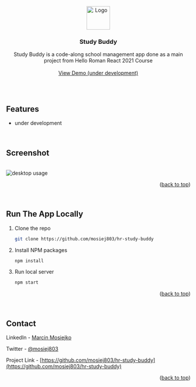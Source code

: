 <a name="readme-top"></a>

<!-- PROJECT LOGO -->
<br />
<div align="center">
  <a href="https://forkify-app-by-js.netlify.app">
    <img src="https://github.com/mosiej803/hr-study-buddy/blob/main/public/favicon.png" alt="Logo" width="64" height="64">
  </a>

<h3 align="center">Study Buddy</h3>

  <p align="center">
    Study Buddy is a code-along school management app done as a main project from Hello Roman React 2021 Course
    <br />
    <br />
    <a href="study-buddy-hr.netlify.app">View Demo (under development)</a>
  </p>
</div>

<br />
<br />

<!-- FEATURES -->
## Features

* under development

<br />

<!-- SCREENSHOTS -->

## Screenshot
<br />
<img src="https://github.com/mosiej803/hr-study-buddy/blob/main/src/assets/screenshots/screenshot_1.png" alt="desktop usage" />

<p align="right">(<a href="#readme-top">back to top</a>)</p>
<br />



<!-- RUN LOCALLY -->
## Run The App Locally

1. Clone the repo
   ```sh
   git clone https://github.com/mosiej803/hr-study-buddy
   ```
2. Install NPM packages
   ```sh
   npm install
   ```
3. Run local server
   ```sh
   npm start
   ```

<p align="right">(<a href="#readme-top">back to top</a>)</p>
<br />


<!-- CONTACT -->
## Contact

LinkedIn - [Marcin Mosiejko](https://www.linkedin.com/in/marcin-mosiejko-45937051/)

Twitter - [@mosiej803](https://twitter.com/mosiej803)

Project Link - [https://github.com/mosiej803/hr-study-buddy](https://github.com/mosiej803/hr-study-buddy)

<p align="right">(<a href="#readme-top">back to top</a>)</p>



<!-- LINKS -->

[Javascript]: https://img.shields.io/badge/JavaScript-323330?style=for-the-badge&logo=javascript&logoColor=F7DF1E
[Javascript-url]: https://www.javascript.com/

[CSS3]: https://img.shields.io/badge/CSS3-1572B6?style=for-the-badge&logo=css3&logoColor=white
[CSS3-url]: https://www.w3.org/Style/CSS/Overview.en.html

[SASS]: https://img.shields.io/badge/Sass-CC6699?style=for-the-badge&logo=sass&logoColor=white
[SASS-url]: https://sass-lang.com/

[HTML5]: https://img.shields.io/badge/HTML5-E34F26?style=for-the-badge&logo=html5&logoColor=white
[HTML5-url]: https://html5.org/

[MVC Architecture]: https://img.shields.io/badge/MVC-Architecture-green?style=for-the-badge
[MVC-url]: https://www.freecodecamp.org/news/the-model-view-controller-pattern-mvc-architecture-and-frameworks-explained/

